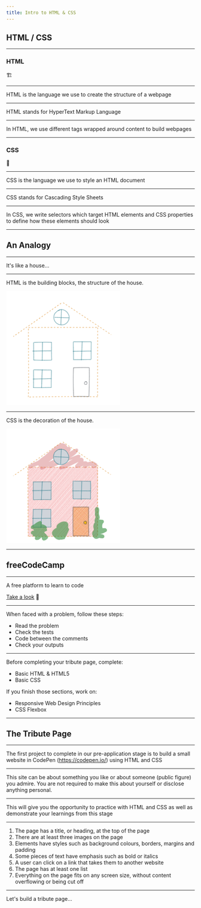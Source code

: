 ```yaml
---
title: Intro to HTML & CSS
---
```


## HTML / CSS

---

### HTML

🏗️

---

HTML is the language we use to create the structure of a webpage

---

HTML stands for HyperText Markup Language

---

In HTML, we use different tags wrapped around content to build webpages

---

### CSS

💅

---

CSS is the language we use to style an HTML document

---

CSS stands for Cascading Style Sheets

---

In CSS, we write selectors which target HTML elements and CSS properties to define how these elements should look

---

## An Analogy

---

It's like a house...

---

HTML is the building blocks, the structure of the house.

![The structure of a house showing walls and windows but no colours](html.png)

---

CSS is the decoration of the house.

![The same house from the previous slide with some colour and bushes](css.png)

---

## freeCodeCamp

---

A free platform to learn to code

[Take a look](https://www.freecodecamp.org/learn/responsive-web-design/basic-html-and-html5/add-images-to-your-website) 👀

---

When faced with a problem, follow these steps:

- Read the problem
- Check the tests
- Code between the comments
- Check your outputs

---

Before completing your tribute page, complete:

- Basic HTML & HTML5
- Basic CSS

If you finish those sections, work on:

- Responsive Web Design Principles
- CSS Flexbox

---

## The Tribute Page

---

The first project to complete in our pre-application stage is to build a small website in CodePen (https://codepen.io/) using HTML and CSS

---

This site can be about something you like or about someone (public figure) you admire. You are not required to make this about yourself or disclose anything personal.

---

This will give you the opportunity to practice with HTML and CSS as well as demonstrate your learnings from this stage

---

1. The page has a title, or heading, at the top of the page
2. There are at least three images on the page
3. Elements have styles such as background colours, borders, margins and padding
4. Some pieces of text have emphasis such as bold or italics
5. A user can click on a link that takes them to another website
6. The page has at least one list
7. Everything on the page fits on any screen size, without content overflowing or being cut off

---

Let's build a tribute page...
